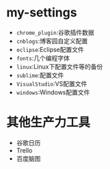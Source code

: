 # my-settings

- `chrome_plugin`:谷歌插件数据
- `cnblogs`:博客园自定义配置
- `eclipse`:Eclipse配置文件
- `fonts`:几个编程字体
- `linux`:Linux下配置文件等的备份
- `sublime`:配置文件
- `VisualStudio`:VS配置文件
- `windows`:Windows配置文件

# 其他生产力工具
- 谷歌日历
- Trello
- 百度脑图
